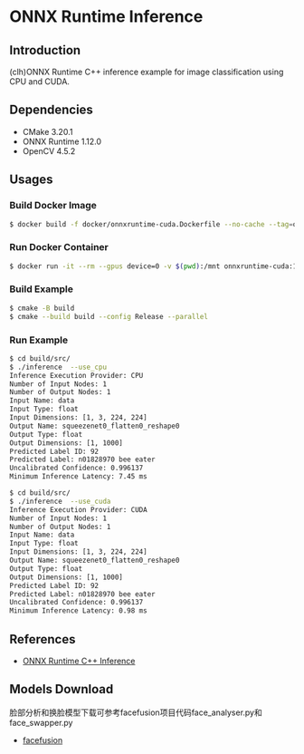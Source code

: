 # ONNX Runtime Inference

## Introduction

(clh)ONNX Runtime C++ inference example for image classification using CPU and CUDA.

## Dependencies

* CMake 3.20.1
* ONNX Runtime 1.12.0
* OpenCV 4.5.2

## Usages

### Build Docker Image

```bash
$ docker build -f docker/onnxruntime-cuda.Dockerfile --no-cache --tag=onnxruntime-cuda:1.12.0 .
```

### Run Docker Container

```bash
$ docker run -it --rm --gpus device=0 -v $(pwd):/mnt onnxruntime-cuda:1.12.0
```

### Build Example

```bash
$ cmake -B build
$ cmake --build build --config Release --parallel
```

### Run Example

```bash
$ cd build/src/
$ ./inference  --use_cpu
Inference Execution Provider: CPU
Number of Input Nodes: 1
Number of Output Nodes: 1
Input Name: data
Input Type: float
Input Dimensions: [1, 3, 224, 224]
Output Name: squeezenet0_flatten0_reshape0
Output Type: float
Output Dimensions: [1, 1000]
Predicted Label ID: 92
Predicted Label: n01828970 bee eater
Uncalibrated Confidence: 0.996137
Minimum Inference Latency: 7.45 ms
```

```bash
$ cd build/src/
$ ./inference  --use_cuda
Inference Execution Provider: CUDA
Number of Input Nodes: 1
Number of Output Nodes: 1
Input Name: data
Input Type: float
Input Dimensions: [1, 3, 224, 224]
Output Name: squeezenet0_flatten0_reshape0
Output Type: float
Output Dimensions: [1, 1000]
Predicted Label ID: 92
Predicted Label: n01828970 bee eater
Uncalibrated Confidence: 0.996137
Minimum Inference Latency: 0.98 ms
```

## References

* [ONNX Runtime C++ Inference](https://leimao.github.io/blog/ONNX-Runtime-CPP-Inference/)

## Models Download

脸部分析和换脸模型下载可参考facefusion项目代码face_analyser.py和face_swapper.py
* [facefusion](https://github.com/facefusion/facefusion/tree/master)
